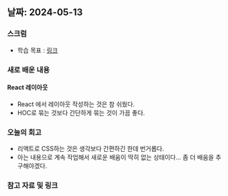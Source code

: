 ## 날짜: 2024-05-13

### 스크럼
- 학습 목표 : [링크](https://www.notion.so/goorm/24-05-13-2660b65714e7436bbcdd13b43a7292dc?pvs=4)

### 새로 배운 내용
#### React 레이아웃
- React 에서 레이아웃 작성하는 것은 참 쉬웠다.
- HOC로 묶는 것보다 간단하게 묶는 것이 가끔 좋다.

### 오늘의 회고
- 리액트로 CSS하는 것은 생각보다 간편하긴 한데 번거롭다.
- 아는 내용으로 계속 작업해서 새로운 배움이 딱히 없는 상태이다... 좀 더 배움을 추구해야겠다. 
### 참고 자료 및 링크
